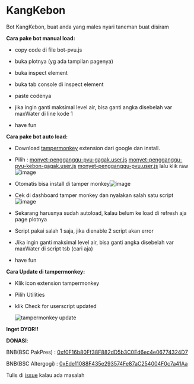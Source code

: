 # KangKebon
Bot KangKebon, buat anda yang males nyari taneman buat disiram

**Cara pake bot manual load:**

- copy code di file bot-pvu.js

- buka plotnya (yg ada tampilan pagenya)

- buka inspect element

- buka tab console di inspect element

- paste codenya

- jika ingin ganti maksimal level air, bisa ganti angka disebelah var maxWater di line kode 1

- have fun

**Cara pake bot auto load:**

- Download [tampermonkey](https://chrome.google.com/webstore/detail/tampermonkey/dhdgffkkebhmkfjojejmpbldmpobfkfo) extension dari google dan install.

- Pilih :
  [monyet-pengganggu-pvu-gagak.user.js](https://github.com/fakhripraya/KangKebon/blob/main/monyet-pengganggu-pvu-gagak.user.js) 
  [monyet-pengganggu-pvu-kebon-gagak.user.js](https://github.com/fakhripraya/KangKebon/blob/main/monyet-pengganggu-pvu-kebon-gagak.user.js)
  [monyet-pengganggu-pvu.user.js](https://github.com/fakhripraya/KangKebon/blob/main/monyet-pengganggu-pvu.user.js) 
  lalu klik raw![image](https://user-images.githubusercontent.com/56806850/129019777-99cafb2f-1c77-47cc-8bae-4f0e687431ce.png)

  

- Otomatis bisa install di tamper monkey![image](https://user-images.githubusercontent.com/56806850/129019866-193e214d-8aed-4a85-8adc-62836bfc5e6f.png)

  

- Cek di dashboard tamper monkey dan nyalakan salah satu script![image](https://user-images.githubusercontent.com/56806850/129019976-7c9fdbde-6e95-43a4-9b40-557dc746b52f.png)

- Sekarang harusnya sudah autoload, kalau belum ke load di refresh aja page plotnya

- Script pakai salah 1 saja, jika dienable 2 script akan error

- Jika ingin ganti maksimal level air, bisa ganti angka disebelah var maxWater di script tsb (cari aja)

- have fun
  

**Cara Update di tampermonkey:**

- Klik icon extension tampermonkey

- Pilih Utilities

- klik Check for userscript updated

  ![tampermonkey update](https://media.discordapp.net/attachments/873408564159451217/874851323852492860/unknown.png)



**Inget DYOR!!**

**DONASI**:

BNB(BSC PakPres) : [0xf0F16b80Ff38F882dD5b3C0Ed6ec4e06774324D7](https://bscscan.com/address/0xf0F16b80Ff38F882dD5b3C0Ed6ec4e06774324D7)

BNB(BSC Altergogi) : [0xEde11088F435e293574Fe87aC254004F0c7a41Aa](https://bscscan.com/address/0xEde11088F435e293574Fe87aC254004F0c7a41Aa)

Tulis di [issue](https://github.com/fakhripraya/KangKebon/issues) kalau ada masalah
